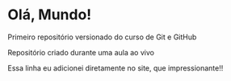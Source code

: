 # Olá, Mundo!

 Primeiro repositório versionado do curso de Git e GitHub
 
Repositório criado durante uma aula ao vivo

Essa linha eu adicionei diretamente no site, que impressionante!!
